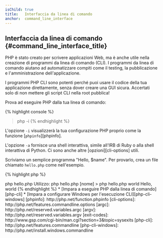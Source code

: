 ```yaml
---
isChild: true
title:   Interfaccia da linea di comando
anchor:  command_line_interface
---
```


## Interfaccia da linea di comando {#command_line_interface_title}

PHP è stato creato per scrivere applicazioni Web, ma è anche utile nella
creazione di programmi da linea di comando (CLI). I programmi da linea di
comando aiutano ad automatizzare compiti come il testing, la pubblicazione e
l'amministrazione dell'applicazione.

I programmi PHP CLI sono potenti perché puoi usare il codice della tua
applicazione direttamente, senza dover creare una GUI sicura. Accertati solo di
non mettere gli script CLI nella root pubblica!

Prova ad eseguire PHP dalla tua linea di comando:

{% highlight console %}
> php -i
{% endhighlight %}

L'opzione `-i` visualizzerà la tua configurazione PHP proprio come la funzione
[`phpinfo`][phpinfo].

L'opzione `-a` fornisce una shell interattiva, simile all'IRB di Ruby o alla
shell interattiva di Python. Ci sono anche altre [opzioni][cli-options] utili.

Scriviamo  un semplice programma "Hello, $name". Per provarlo, crea un file
chiamato `hello.php` come nell'esempio.

{% highlight php %}
<?php
if ($argc !== 2) {
    echo "Utilizzo: php hello.php [name].\n";
    exit(1);
}
$name = $argv[1];
echo "Hello, $name\n";
{% endhighlight %}

PHP imposta due variabili speciali a seconda degli argomenti con cui viene
eseguito il tuo script. [`$argc`][argc] è una variabile intera contenente il
*numero* degli argomenti e [`$argv`][argv] è un array contenente il *valore* di
ciascun argomento. Il primo argomento è sempre il nome del tuo file PHP, in
questo caso `hello.php`.

L'espressione `exit()` è usata con un numero diverso da zero per far sapere alla
shell che l'esecuzione del comando è fallita. Codici di uscita comunemente usati
possono essere trovati [qui][exit-codes].

Per eseguire lo script sopra dalla linea di comando:

{% highlight console %}
> php hello.php
Utilizzo: php hello.php [nome]
> php hello.php world
Hello, world
{% endhighlight %}

 * [Impara a eseguire PHP dalla linea di comando][php-cli]
 * [Impara a configurare Windows per l'esecuzione CLI][php-cli-windows]

[phpinfo]: http://php.net/function.phpinfo
[cli-options]: http://php.net/features.commandline.options
[argc]: http://php.net/reserved.variables.argc
[argv]: http://php.net/reserved.variables.argv
[exit-codes]: http://www.gsp.com/cgi-bin/man.cgi?section=3&amp;topic=sysexits
[php-cli]: http://php.net/features.commandline
[php-cli-windows]: http://php.net/install.windows.commandline